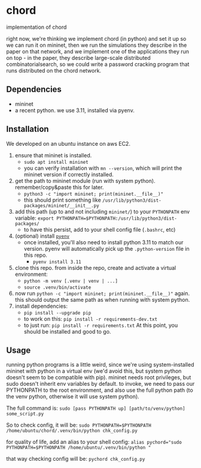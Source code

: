 # chord
implementation of chord

right now, we're thinking we implement chord (in python) and set it up so we 
can run it on mininet, then we run the simulations they describe in the paper 
on that network, and we implement one of the applications they run on top - in
the paper, they describe large-scale distributed combinatorialsearch, so we 
could write a password cracking program that runs distributed on the chord 
network.

## Dependencies
- mininet
- a recent python. we use 3.11, installed via pyenv.

## Installation
We developed on an ubuntu instance on aws EC2.
1. ensure that mininet is installed.
    - `sudo apt install mininet`
    - you can verify installation with `mn --version`, which will
      print the mininet version if correctly installed.
2. get the path to mininet module (run with system python).
remember/copy&paste this for later.
    - `python3 -c "import mininet; print(mininet.__file__)"`
    - this should print something like 
    `/usr/lib/python3/dist-packages/mininet/__init__.py`
3. add this path (up to and not including `mininet/`) to your `PYTHONPATH`
env variable:
    `export PYTHONPATH=$PYTHONPATH:/usr/lib/python3/dist-packages/`
    - to have this persist, add to your shell config file (`.bashrc`, etc)
4. (optional) install [`pyenv`](https://github.com/pyenv/pyenv)
    - once installed, you'll also need to install python 3.11 to
    match our version. pyenv will automatically pick up the `.python-version`
    file in this repo.
        - `pyenv install 3.11`
5. clone this repo. from inside the repo, create and activate a virtual
environment:
    - `python -m venv [.venv | venv | ...]`
    - `source .venv/bin/activate`
6. now run `python -c "import mininet; print(mininet.__file__)"` again.
this should output the same path as when running with system python.
7. install dependencies:
    - `pip install --upgrade pip`
    - to work on this: `pip install -r requirements-dev.txt`
    - to just run: `pip install -r requirements.txt`
At this point, you should be installed and good to go.

## Usage
running python programs is a little weird, since we're using system-installed
mininet with python in a virtual env (we'd avoid this, but system python
doesn't seem to be compatible with pip). mininet needs root privileges,
but sudo doesn't inherit env variables by default. to invoke, we need
to pass our PYTHONPATH to the root environment, and also use the full python
path (to the venv python, otherwise it will use system python).

The full command is:
`sudo [pass PYTHONPATH up] [path/to/venv/python] some_script.py`

So to check config, it will be:
`sudo PYTHONPATH=$PYTHONPATH /home/ubuntu/chord/.venv/bin/python chk_config.py`

for quality of life, add an alias to your shell config:
`alias pychord="sudo PYTHONPATH=$PYTHONPATH /home/ubuntu/.venv/bin/python "`

that way checking config will be:
`pychord chk_config.py`
